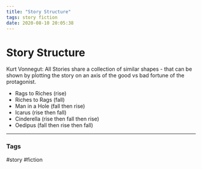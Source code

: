 ```yaml
---
title: "Story Structure"
tags: story fiction
date: 2020-08-10 20:05:38
---
```


# Story Structure

Kurt Vonnegut: All Stories share a collection of similar shapes - that can be shown by plotting the story on an axis of the good vs bad fortune of the protagonist.
- Rags to Riches (rise)
- Riches to Rags (fall)
- Man in a Hole (fall then rise)
- Icarus (rise then fall)
- Cinderella (rise then fall then rise)
- Oedipus (fall then rise then fall)

---
### Tags
#story #fiction
